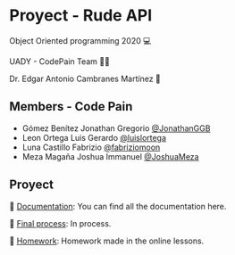 # Proyect - Rude API

Object Oriented programming 2020 :computer:

UADY - CodePain Team :man_technologist:

Dr. Edgar Antonio Cambranes Martínez :space_invader:

## Members - Code Pain 

- Gómez Benítez Jonathan Gregorio [@JonathanGGB](https://github.com/JonathanGGB)
- Leon Ortega Luis Gerardo [@luislortega](https://github.com/luislortega)
- Luna Castillo Fabrizio [@fabriziomoon](https://github.com/fabriziomoon) 
- Meza Magaña Joshua Immanuel [@JoshuaMeza](https://github.com/JoshuaMeza)

## Proyect

:file_folder: [Documentation](https://github.com/JoshuaMeza/CodePain_POO/tree/master/Documentacion): You can find all the documentation here.

:file_folder: [Final process](#): In process.

:file_folder: [Homework](https://github.com/JoshuaMeza/CodePain_POO/tree/master/Homework): Homework made in the online lessons.